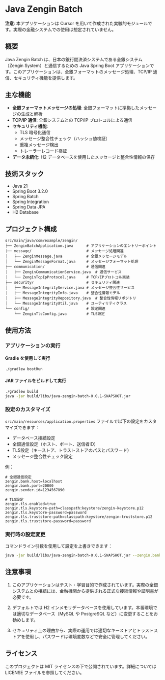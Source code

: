 # Java Zengin Batch

**注意**: 本アプリケーションは Cursor を用いて作成された実験的モジュールです。実際の金融システムでの使用は想定されていません。

## 概要

Java Zengin Batch は、日本の銀行間決済システムである全銀システム（Zengin System）と通信するための Java Spring Boot アプリケーションです。このアプリケーションは、全銀フォーマットのメッセージ処理、TCP/IP 通信、セキュリティ機能を提供します。

## 主な機能

- **全銀フォーマットメッセージの処理**: 全銀フォーマットに準拠したメッセージの生成と解析
- **TCP/IP 通信**: 全銀システムとの TCP/IP プロトコルによる通信
- **セキュリティ機能**:
  - TLS 暗号化通信
  - メッセージ整合性チェック（ハッシュ値検証）
  - 重複メッセージ検出
  - トレーラーレコード検証
- **データ永続化**: H2 データベースを使用したメッセージと整合性情報の保存

## 技術スタック

- Java 21
- Spring Boot 3.2.0
- Spring Batch
- Spring Integration
- Spring Data JPA
- H2 Database

## プロジェクト構成

```
src/main/java/com/example/zengin/
├── ZenginBatchApplication.java      # アプリケーションのエントリーポイント
├── message/                         # メッセージ処理関連
│   ├── ZenginMessage.java           # 全銀メッセージモデル
│   └── ZenginMessageFormat.java     # メッセージフォーマット処理
├── communication/                   # 通信関連
│   ├── ZenginCommunicationService.java  # 通信サービス
│   └── ZenginTcpIpProtocol.java     # TCP/IPプロトコル実装
├── security/                        # セキュリティ関連
│   ├── MessageIntegrityService.java # メッセージ整合性サービス
│   ├── MessageIntegrityInfo.java    # 整合性情報モデル
│   ├── MessageIntegrityRepository.java  # 整合性情報リポジトリ
│   └── MessageIntegrityUtil.java    # ユーティリティクラス
└── config/                          # 設定関連
    └── ZenginTlsConfig.java         # TLS設定
```

## 使用方法

### アプリケーションの実行

#### Gradle を使用して実行

```bash
./gradlew bootRun
```

#### JAR ファイルをビルドして実行

```bash
./gradlew build
java -jar build/libs/java-zengin-batch-0.0.1-SNAPSHOT.jar
```

### 設定のカスタマイズ

`src/main/resources/application.properties` ファイルで以下の設定をカスタマイズできます：

- データベース接続設定
- 全銀通信設定（ホスト、ポート、送信者ID）
- TLS設定（キーストア、トラストストアのパスとパスワード）
- メッセージ整合性チェック設定

例：

```properties
# 全銀通信設定
zengin.bank.host=localhost
zengin.bank.port=20000
zengin.sender.id=1234567890

# TLS設定
zengin.tls.enabled=true
zengin.tls.keystore-path=classpath:keystore/zengin-keystore.p12
zengin.tls.keystore-password=password
zengin.tls.truststore-path=classpath:keystore/zengin-truststore.p12
zengin.tls.truststore-password=password
```

### 実行時の設定変更

コマンドライン引数を使用して設定を上書きできます：

```bash
java -jar build/libs/java-zengin-batch-0.0.1-SNAPSHOT.jar --zengin.bank.host=real-bank-host --zengin.bank.port=5000
```

## 注意事項

1. このアプリケーションはテスト・学習目的で作成されています。実際の全銀システムとの接続には、金融機関から提供される正式な接続情報や証明書が必要です。

2. デフォルトでは H2 インメモリデータベースを使用しています。本番環境では適切なデータベース（MySQL や PostgreSQL など）に変更することをお勧めします。

3. セキュリティ上の理由から、実際の運用では適切なキーストアとトラストストアを使用し、パスワードは環境変数などで安全に管理してください。

## ライセンス

このプロジェクトは MIT ライセンスの下で公開されています。詳細については LICENSE ファイルを参照してください。 